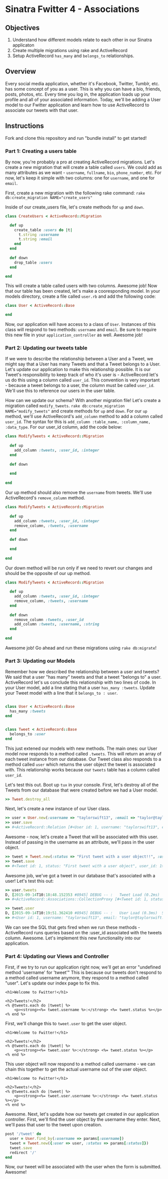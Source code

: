 # Sinatra Fwitter 4 -  Associations

## Objectives

1. Understand how different models relate to each other in our Sinatra applicaton
2. Create multiple migrations using rake and ActiveRecord
3. Setup ActiveRecord `has_many` and `belongs_to` relationships. 

## Overview

Every social media application, whether it's Facebook, Twitter, Tumblr, etc. has some concept of you as a user. This is why you can have a bio, friends, posts, photos, etc. Every time you log in, the application loads up your profile and all of your associated information. Today, we'll be adding a User model to our Fwitter application and learn how to use ActiveRecord to associate our tweets with that user.

## Instructions

Fork and clone this repository and run "bundle install" to get started!

### Part 1: Creating a users table

By now, you're probably a pro at creating ActiveRecord migrations. Let's create a new migration that will create a table called `users`.  We could add as many attributes as we want - `username`, `fullname`, `bio`, `phone_number`, etc. For now, let's keep it simple with two columns: one for `username`, and one for `email`. 

First, create a new migration with the following rake command: `rake db:create_migration NAME="create_users"`

Inside of our create_users file, let's create methods for `up` and `down`.

```ruby
class CreateUsers < ActiveRecord::Migration

  def up
    create_table :users do |t|
      t.string :username
      t.string :email
    end
  end
  
  def down
    drop_table :users
  end

end
```
This will create a table called users with two columns. Awesome job! Now that our table has been created, let's make a cooresponding model. In your models directory, create a file called `user.rb` and add the following code:

```ruby
class User < ActiveRecord::Base

end
```
Now, our application will have access to a class of `User`. Instances of this class will respond to two methods: `username` and `email`. Be sure to require this new file in your `application_controller` as well. Awesome job!

### Part 2: Updating our tweets table

If we were to describe the relationship between a User and a Tweet, we might say that a User has many Tweets and that a Tweet belongs to a User. Let's update our application to make this relationship possible. It is our Tweet's responsibility to keep track of who it's user is - ActiveRecord let's us do this using a column called `user_id`. This convention is very important - because a tweet belongs to a user, the column must be called `user_id`. We'll use this to reference our users in the user table. 

How can we update our schema? With another migration file! Let's create a migration called `modify_tweets`. `rake db:create_migration NAME="modify_tweets"` and create methods for `up` and `down`. For our `up` method, we'll use ActiveRecord's `add_column` method to add a column called `user_id`. The syntax for this is `add_column :table_name, :column_name, :data_type`. For our user_id column, add the code below:

```ruby
class ModifyTweets < ActiveRecord::Migration
  
  def up
    add_column :tweets, :user_id, :integer
  end
  
  def down
  
  end
  
end

```

Our up method should also remove the `username` from tweets. We'll use ActiveRecord's `remove_column` method. 

```ruby
class ModifyTweets < ActiveRecord::Migration
  
  def up
    add_column :tweets, :user_id, :integer
    remove_column, :tweets, :username
  end
  
  def down
    
  end
  
end

```

Our down method will be run only if we need to revert our changes and should be the opposite of our up method.

```ruby
class ModifyTweets < ActiveRecord::Migration
  
  def up
    add_column :tweets, :user_id, :integer
    remove_column, :tweets, :username
  end
  
  def down
    remove_column :tweets, :user_id
    add_column :tweets, :username, :string
  end
  
end

```

Awesome job! Go ahead and run these migrations using `rake db:migrate`!

### Part 3: Updating our Models

Remember how we described the relationship between a user and tweets? We said that a user "has many" tweets and that a tweet "belongs to" a user. ActiveRecord let's us conclude this relationship with two lines of code. In your User model, add a line stating that a user `has_many :tweets`. Update your Tweet model with a line that it `belongs_to : user`. 

```ruby

class User < ActiveRecord::Base
  has_many :tweets
end
```

```ruby

class Tweet < ActiveRecord::Base
  belongs_to :user
end
```

This just extened our models with new methods. The main ones: our User model now responds to a method called `.tweets`. This will return an array of each tweet instance from our database. Our Tweet class also responds to a method called `user` which returns the user object the tweet is associated with. This relationship works because our `tweets` table has a column called `user_id`. 

Let's test this out. Boot up `tux` in your console. First, let's destroy all of the Tweets from our database that were created before we had a User model.

```ruby
>> Tweet.destroy_all
```

Next, let's create a new instance of our User class.

```ruby
>> user = User.new(:username => "taylorswift13", :email => "taylor@taylorswift.com")
>> user.save
=> #<ActiveRecord::Relation [#<User id: 1, username: "taylorswift13", email: "taylor@taylorswift.com">]>
```

Awesome - now, let's create a Tweet that will be associated with this user. Instead of passing in the username as an attribute, we'll pass in the user object. 

```ruby
>> tweet = Tweet.new(:status => "First tweet with a user object!!", :user => user)
>> tweet.save
=> #<Tweet id: 1, status: "First tweet with a user object", user_id: 1>
```

Awesome job, we've got a tweet in our database that's associated with a user! Let's test this out:

```ruby
>> user.tweets
D, [2015-09-14T10:18:48.152353 #8945] DEBUG -- :   Tweet Load (0.2ms)  SELECT "tweets".* FROM "tweets" WHERE "tweets"."user_id" = ?  [["user_id", 3]]
=> #<ActiveRecord::Associations::CollectionProxy [#<Tweet id: 1, status: "First tweet with a user object", user_id: 1>]>

>> tweet.user
D, [2015-09-14T10:19:51.362410 #8945] DEBUG -- :   User Load (0.3ms)  SELECT  "users".* FROM "users" WHERE "users"."id" = ? LIMIT 1  [["id", 1]]
=> #<User id: 1, username: "taylorswift13", email: "taylor@taylorswift.com">
```
We can see the SQL that gets fired when we run these methods - ActiveRecord runs queries based on the :user_id associated with the tweets column. Awesome. Let's implement this new functionality into our application. 

### Part 4: Updating our Views and Controller

First, if we try to run our application right now, we'll get an error "undefined method 'username' for 'tweet'" This is because our tweets don't respond to a method called username anymore, they respond to a method called "user". Let's update our index page to fix this. 

```erb
<h1>Welcome to Fwitter!</h1>

<h2>Tweets!</h2>
<% @tweets.each do |tweet| %>
	<p><strong><%= tweet.username %>:</strong> <%= tweet.status %></p>
<% end %>
```
First, we'll change this to `tweet.user` to get the user object.

```erb
<h1>Welcome to Fwitter!</h1>

<h2>Tweets!</h2>
<% @tweets.each do |tweet| %>
	<p><strong><%= tweet.user %>:</strong> <%= tweet.status %></p>
<% end %>
```

This user object will now respond to a method called username - we can chain this together to get the actual username out of the user object.

```erb
<h1>Welcome to Fwitter!</h1>

<h2>Tweets!</h2>
<% @tweets.each do |tweet| %>
	<p><strong><%= tweet.user.username %>:</strong> <%= tweet.status %></p>
<% end %>
```

Awesome. Next, let's update how our tweets get created in our application controller. First, we'll find the user object by the username they enter. Next, we'll pass that user to the tweet upon creation. 

```ruby
post '/tweet' do
  user = User.find_by(:username => params[:username])
  tweet = Tweet.new({:user => user, :status => params[:status]}) 
  tweet.save 
  redirect '/'
end
```

Now, our tweet will be associated with the user when the form is submitted. Awesome! 